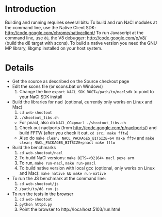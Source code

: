 # Introduction #

Building and running requires several bits:
To build and run NaCl modules at the command line, use the Native Client SDK: http://code.google.com/chrome/nativeclient/
To run Javascript at the command line, use `d8`, the V8 debugger: http://code.google.com/p/v8/ (build the d8 target with scons).
To build a native version you need the GNU MP library, libgmp installed on your host system.

# Details #

  * Get the source as described on the Source checkout page
  * Edit the scons file (or scons.bat on Windows)
    1. Change the line `export NACL_SDK_ROOT=/path/to/naclsdk` to point to your NaCl SDK install
  * Build the libraries for nacl (optional, currently only works on Linux and Mac)
    1. `cd web-shootout`
    1. `./shootout_libs.sh`
    * For pnacl, also do `NACL_CC=pnacl ./shootout_libs.sh`
    1. Check out naclports (from http://code.google.com/p/naclports/) and build FFTW (after you check it out, `cd src; make fftw`)
    * Also do `make clean; NACL_PACKAGES_BITSIZE=64 make fftw` and `make clean; NACL_PACKAGES_BITSIZE=pnacl make fftw`
  * Build the benchmarks
    1. `cd web-shootout/nacl`
    1. To build NaCl versions: `make BITS=<32|64> nacl pexe arm`
    1. To run, `make run-nacl`, `make run-pnacl`
    1. To build native version with local gcc (optional, only works on Linux and Mac): `make native && make run-native`
  * To run the JS benchmark at the command line:
    1. `cd web-shootout/js`
    1. `/path/to/d8 run.js`
  * To run the tests in the browser
    1. `cd web-shootout`
    1. `python httpd.py`
    1. Point the browser to http://localhost:5103/run.html